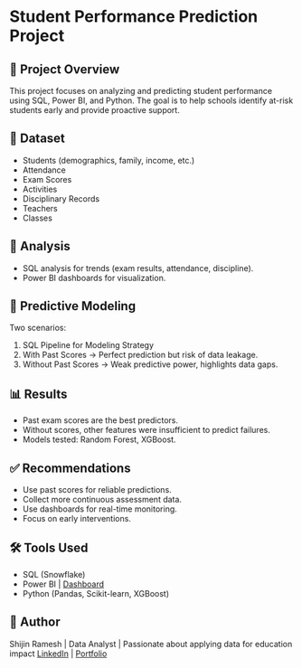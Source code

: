 # Student Performance Prediction Project

## 📌 Project Overview
This project focuses on analyzing and predicting student performance using SQL, Power BI, and Python. The goal is to help schools identify at-risk students early and provide proactive support.

## 📂 Dataset
- Students (demographics, family, income, etc.)
- Attendance
- Exam Scores
- Activities
- Disciplinary Records
- Teachers
- Classes

## 🔎 Analysis
- SQL analysis for trends (exam results, attendance, discipline).
- Power BI dashboards for visualization.

## 🤖 Predictive Modeling
Two scenarios:
1. SQL Pipeline for Modeling Strategy
2. With Past Scores → Perfect prediction but risk of data leakage.
3. Without Past Scores → Weak predictive power, highlights data gaps.

## 📊 Results
- Past exam scores are the best predictors.
- Without scores, other features were insufficient to predict failures.
- Models tested: Random Forest, XGBoost.

## ✅ Recommendations
- Use past scores for reliable predictions.
- Collect more continuous assessment data.
- Use dashboards for real-time monitoring.
- Focus on early interventions.

## 🛠 Tools Used
- SQL (Snowflake)
- Power BI | [Dashboard](https://app.powerbi.com/view?r=eyJrIjoiNWUzMWQxMTctZTZhMy00MTEyLTg3NzMtZjBjMGU0YjUzNGFmIiwidCI6IjY5NTYyNmRmLWQxMTctNDI3OC1iMzdkLTEyNTJlNGZkOGIwNyJ9)
- Python (Pandas, Scikit-learn, XGBoost)

## 👤 Author
Shijin Ramesh | Data Analyst | Passionate about applying data for education impact
[LinkedIn](https://www.linkedin.com/in/shijinramesh/) | [Portfolio](https://www.shijinramesh.co.in/)
